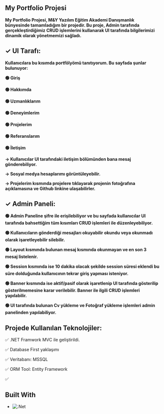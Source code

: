 ## My Portfolio Projesi
__My Portfolio Projesi, M&Y Yazılım Eğitim Akademi Danışmanlık bünyesinde tamamladığım bir projedir.
Bu proje, Admin tarafında gerçekleştirdiğimiz CRUD işlemlerini kullanarak UI tarafında bilgilerimizi dinamik
olarak yönetmemizi sağladı.__

## __✓ UI Tarafı:__

  __Kullanıcılara bu kısımda portfölyömü tanıtıyorum. Bu sayfada şunlar bulunuyor:__
  
  __🟢 Giriş__
  
  __🟢 Hakkımda__
  
  __🟢 Uzmanlıklarım__
  
  __🟢 Deneyimlerim__
  
  __🟢 Projelerim__
  
  __🟢 Referanslarım__
  
  __🟢 İletişim__
  
  __-> Kullanıcılar UI tarafındaki iletişim bölümünden bana mesaj gönderebiliyor.__
  
  __-> Sosyal medya hesaplarımı görüntüleyebilir.__
  
  __-> Projelerim kısmında projelere tıklayarak projenin fotoğrafına açıklamasına ve Github linkine ulaşabilirler.__

## __✓ Admin Paneli:__

  __🟢 Admin Paneline şifre ile erişilebiliyor ve bu sayfada kullanıcılar UI tarafında bahsettiğim tüm kısımları CRUD işlemleri ile düzenleyebiliyor.__

  __🟢 Kullanıcıların gönderdiği mesajları okuyabilir okundu veya okunmadı olarak işaretleyebilir silebilir.__

  __🟢 Layout kısmında bulunan mesaj kısmında okunmayan ve en son 3 mesaj listelenir.__

   __🟢 Session kısmında  ise 10 dakika olacak şekilde  session süresi eklendi bu süre dolduğunda kullanıcının tekrar giriş yapması isteniyor.__

  __🟢 Banner kısmında ise aktif/pasif olarak işaretlenip UI tarafında gösterilip gösterilmemesine karar verilebilir. Banner ile ilgili CRUD işlemleri yapılabilir.__

  __🟢 UI tarafında bulunan Cv yükleme ve Fotoğraf yükleme işlemleri admin panelinden yapılabiliyor.__

## Projede Kullanılan Teknolojiler:
✅ .NET Framwork MVC ile geliştirildi.

✅ Database First yaklaşımı

✅ Veritabanı: MSSQL

✅ ORM Tool: Entity Framework 

✅



## Built With
* ![.Net](https://img.shields.io/badge/.NET-5C2D91?style=for-the-badge&logo=.net&logoColor=white)
